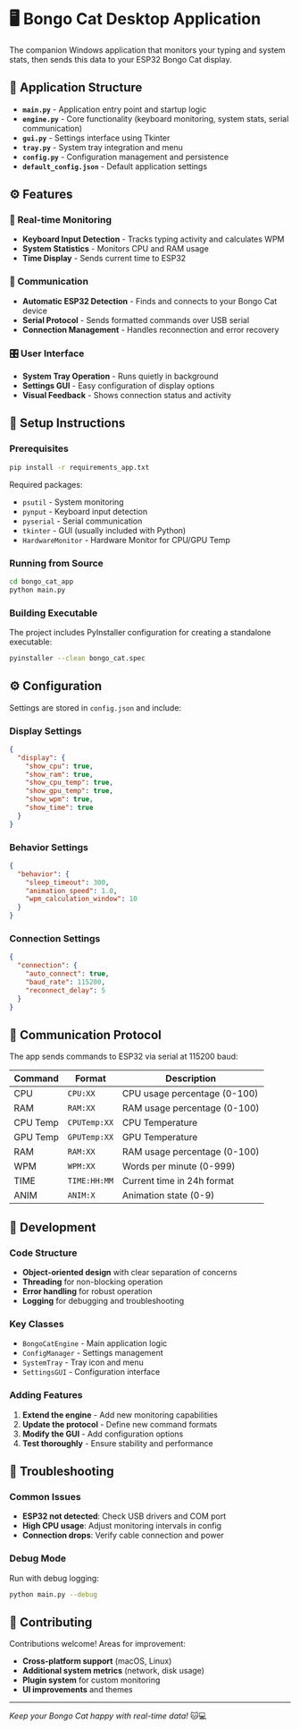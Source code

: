 # 🖥️ Bongo Cat Desktop Application

The companion Windows application that monitors your typing and system stats, then sends this data to your ESP32 Bongo Cat display.

## 📁 Application Structure

- **`main.py`** - Application entry point and startup logic
- **`engine.py`** - Core functionality (keyboard monitoring, system stats, serial communication)
- **`gui.py`** - Settings interface using Tkinter
- **`tray.py`** - System tray integration and menu
- **`config.py`** - Configuration management and persistence
- **`default_config.json`** - Default application settings

## ⚙️ Features

### 🎯 Real-time Monitoring
- **Keyboard Input Detection** - Tracks typing activity and calculates WPM
- **System Statistics** - Monitors CPU and RAM usage
- **Time Display** - Sends current time to ESP32

### 🔗 Communication
- **Automatic ESP32 Detection** - Finds and connects to your Bongo Cat device
- **Serial Protocol** - Sends formatted commands over USB serial
- **Connection Management** - Handles reconnection and error recovery

### 🎛️ User Interface
- **System Tray Operation** - Runs quietly in background
- **Settings GUI** - Easy configuration of display options
- **Visual Feedback** - Shows connection status and activity

## 🚀 Setup Instructions

### Prerequisites
```bash
pip install -r requirements_app.txt
```

Required packages:
- `psutil` - System monitoring
- `pynput` - Keyboard input detection  
- `pyserial` - Serial communication
- `tkinter` - GUI (usually included with Python)
- `HardwareMonitor` - Hardware Monitor for CPU/GPU Temp

### Running from Source
```bash
cd bongo_cat_app
python main.py
```

### Building Executable
The project includes PyInstaller configuration for creating a standalone executable:
```bash
pyinstaller --clean bongo_cat.spec
```

## ⚙️ Configuration

Settings are stored in `config.json` and include:

### Display Settings
```json
{
  "display": {
    "show_cpu": true,
    "show_ram": true, 
    "show_cpu_temp": true,
    "show_gpu_temp": true,
    "show_wpm": true,
    "show_time": true
  }
}
```

### Behavior Settings
```json
{
  "behavior": {
    "sleep_timeout": 300,
    "animation_speed": 1.0,
    "wpm_calculation_window": 10
  }
}
```

### Connection Settings
```json
{
  "connection": {
    "auto_connect": true,
    "baud_rate": 115200,
    "reconnect_delay": 5
  }
}
```

## 📡 Communication Protocol

The app sends commands to ESP32 via serial at 115200 baud:

| Command | Format | Description |
|---------|--------|-------------|
| CPU | `CPU:XX` | CPU usage percentage (0-100) |
| RAM | `RAM:XX` | RAM usage percentage (0-100) |
| CPU Temp | `CPUTemp:XX` | CPU Temperature |
| GPU Temp | `GPUTemp:XX` | GPU Temperature |
| RAM | `RAM:XX` | RAM usage percentage (0-100) |
| WPM | `WPM:XX` | Words per minute (0-999) |
| TIME | `TIME:HH:MM` | Current time in 24h format |
| ANIM | `ANIM:X` | Animation state (0-9) |

## 🔧 Development

### Code Structure
- **Object-oriented design** with clear separation of concerns
- **Threading** for non-blocking operation
- **Error handling** for robust operation
- **Logging** for debugging and troubleshooting

### Key Classes
- `BongoCatEngine` - Main application logic
- `ConfigManager` - Settings management
- `SystemTray` - Tray icon and menu
- `SettingsGUI` - Configuration interface

### Adding Features
1. **Extend the engine** - Add new monitoring capabilities
2. **Update the protocol** - Define new command formats
3. **Modify the GUI** - Add configuration options
4. **Test thoroughly** - Ensure stability and performance

## 🐛 Troubleshooting

### Common Issues
- **ESP32 not detected**: Check USB drivers and COM port
- **High CPU usage**: Adjust monitoring intervals in config
- **Connection drops**: Verify cable connection and power

### Debug Mode
Run with debug logging:
```bash
python main.py --debug
```

## 🤝 Contributing

Contributions welcome! Areas for improvement:
- **Cross-platform support** (macOS, Linux)
- **Additional system metrics** (network, disk usage)
- **Plugin system** for custom monitoring
- **UI improvements** and themes

---

*Keep your Bongo Cat happy with real-time data!* 🐱💻 